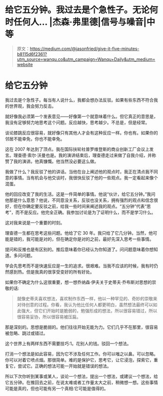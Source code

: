 # 给它五分钟。我过去是个急性子。无论何时任何人… |杰森·弗里德|信号与噪音|中等

> 原文：<https://medium.com/@jasonfried/give-it-five-minutes-b8115d6f2361?utm_source=wanqu.co&utm_campaign=Wanqu+Daily&utm_medium=website>



# 给它五分钟

我过去是个急性子。每当有人说什么，我都会想办法反驳。如果有些东西不符合我的世界观，我会努力反击。

就好像我必须第一个发表意见——好像第一个就意味着什么。但它真正的意思是，我没有足够努力地思考这个问题。反应越快，思考越少。不总是，但是经常。

谈论膝跳反应很容易，就好像只有其他人才会有这种反应一样。你也有。如果你的邻居不能幸免，你也不能幸免。

这在 2007 年达到了顶点。我在国际扶轮社普罗维登斯的商业创新工厂会议上发言。理查德·索尔·沃曼也是。我的演讲结束后，理查德走过来做了自我介绍，并称赞了我的演讲。他真慷慨。他当然没必要这么做。

我做了什么？我反驳了他的讲话。当他在台上阐述他的观点时，我正在清点我不同意的事情。当有机会与他交谈时，我很快反驳了他的一些观点。我一定看起来像个混蛋。

他的回应改变了我的生活。这是一件简单的事情。他说“伙计，给它五分钟。”我问他那是什么意思？他说，不同意没关系，反驳也没关系，拥有强烈的观点和信念很好，但在你确定要反驳之前，给我一些时间来阐述我的观点。“五分钟”代表“思考”，而不是反应。他完全正确。我参加讨论是为了证明什么，而不是学习什么。

这对我来说是一个重要的时刻。

理查德一生都在思考这些问题。他给了它 30 年。我只给了它几分钟。当然，他可能是错的，我可能是对的，但在确定你是对的之前，最好先深入思考一些事情。

提问和反推也是有区别的。推后意味着你已经认为你知道了。问问题意味着你想知道。多问问题。

学会先思考而不是快速反应是一生的追求。很艰难。当我不应该的时候，我有时仍然感到热。但是我真的很享受变好的所有好处。

如果你不确定为什么这很重要，想一想乔纳森·伊夫关于史蒂夫·乔布斯对思想的崇敬的话:

> 就像史蒂夫喜欢想法，喜欢制作东西一样，他以一种罕见的、奇妙的崇敬来对待创意的过程。你看，我认为他比任何人都更明白，虽然想法最终可以如此强大，但它们开始时是脆弱的，勉强形成的想法，所以很容易错过，所以很容易妥协，所以很容易被压扁。

那是深刻的。思想是脆弱的。他们往往开始无能为力。它们几乎不在那里，很容易被忽略、跳过或错过。

这个世界上有两样东西不需要技巧:1。花别人的钱。驳回一个想法。

打消一个想法是如此容易，因为它不涉及任何工作。你可以嗤之以鼻。可以忽略。你可以对着它喷点烟。那很简单。难的是保护它，思考它，让它浸泡，探索它，重复它，尝试它。正确的想法可能一开始就是错误的想法。

所以下次你听到某事或某人，谈论一个想法，提出一个想法，或建议一个想法，给它五分钟。在推回去之前，在说太难或者工作量太大之前，稍微想一想。这些事情可能是真的，但也可能有另一个真相:它可能是值得的。

